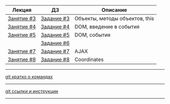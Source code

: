 

| Лекция                                                                                | ДЗ                                                                           	| Описание                                              |
|-----------------------------------------------------------------------------------	|----------------------------------------------------------------------------	|-------------------------------------------------------|
| [Занятие #3](https://rawgit.com/smershik/tms-jsb/master/03/cls/index.html) 	        | [Задание #3](https://github.com/smershik/tms-jsb/tree/master/03/hw) 	        | Объекты, методы объектов, this	                    |
| [Занятие #4](https://rawgit.com/smershik/tms-jsb/master/04/cls/index.html) 	        | [Задание #4](https://github.com/smershik/tms-jsb/tree/master/04/hw) 	        | DOM, введение в события                    |
| [Занятие #5](https://rawgit.com/smershik/tms-jsb/master/05/cls/index.html) 	        | [Задание #5](https://github.com/smershik/tms-jsb/tree/master/05/hw) 	        | DOM, события                    |
| 	        | [Задание #6](https://github.com/smershik/tms-jsb/tree/master/06/hw) 	        |                    |
| [Занятие #7](https://rawgit.com/smershik/tms-jsb/master/07/cls/index.html) 	        | [Задание #7](https://github.com/smershik/tms-jsb/tree/master/07/hw) 	        | AJAX                  |
| [Занятие #8](https://rawgit.com/smershik/tms-jsb/master/08/cls/index.html) 	        | [Задание #8](https://github.com/smershik/tms-jsb/tree/master/08/hw) 	        | Coordinates                  |

---
[git кратко о командах](https://rawgit.com/smershik/tms-jsb/master/git-starter/index.html)

---

[git ссылки и инструкции](https://github.com/smershik/tms-jsb/tree/master/git-starter) 

---